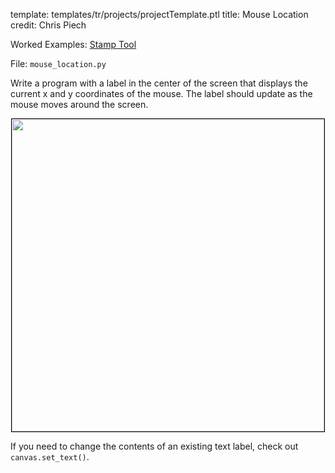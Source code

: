template: templates/tr/projects/projectTemplate.ptl
title: Mouse Location
credit: Chris Piech

Worked Examples: [Stamp Tool]({{pathToRoot}}tr/projects/stampTool/)

File: `mouse_location.py`

Write a program with a label in the center of the screen that displays the current x and y coordinates of the mouse.  The label should update as the mouse moves around the screen.

<center>
  <img style="width:500px; border: 1px solid black" src="{{pathToRoot}}img/projects/mouseLocation/screenshot.png"> 
</center>

If you need to change the contents of an existing text label, check out `canvas.set_text()`.